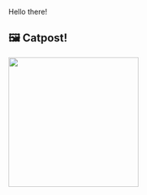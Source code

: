 Hello there!



## 🖼️ Catpost!

<sub>
    <img src="https://cdn2.thecatapi.com/images/JNwub_-cQ.jpg" height="256">
</sub>

